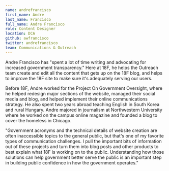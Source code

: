 ```yaml
---
name: andrefrancisco
first_name: Andre
last_name: Francisco
full_name: Andre Francisco 
role: Content Designer
location: DCA
github: awfrancisco
twitter: andrefrancisco
team: Communications & Outreach
---
```


Andre Francisco has "spent a lot of time writing and advocating for increased government transparency." Here at 18F, he helps the Outreach team create and edit all the content that gets up on the 18F blog, and helps to improve the 18F site to make sure it's adequately serving our users.

Before 18F, Andre worked for the Project On Government Oversight, where he helped redesign major sections of the website, managed their social media and blog, and helped implement their online communications strategy. He also spent two years abroad teaching English in South Korea and rural Hungary. Andre majored in journalism at Northwestern University where he worked on the campus online magazine and founded a blog to cover the homeless in Chicago.

"Government acronyms and the technical details of website creation are often inaccessible topics to the general public, but that's one of my favorite types of communication challenges. I pull the important bits of information out of these projects and turn them into blog posts and other products to best explain what 18F is working on to the public. Understanding how those solutions can help government better serve the public is an important step in building public confidence in how the government operates."

